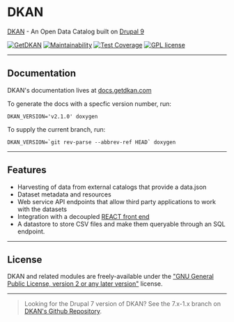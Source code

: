 # DKAN
[DKAN](https://getdkan.com) - An Open Data Catalog built on [Drupal 9](https://www.drupal.org/documentation)

[![GetDKAN](https://circleci.com/gh/GetDKAN/dkan/tree/2.x.svg?style=svg)](https://circleci.com/gh/GetDKAN/dkan/tree/2.x)
[![Maintainability](https://api.codeclimate.com/v1/badges/a02bf3362b94749579a1/maintainability)](https://codeclimate.com/github/GetDKAN/dkan/maintainability)
[![Test Coverage](https://api.codeclimate.com/v1/badges/a02bf3362b94749579a1/test_coverage)](https://codeclimate.com/github/GetDKAN/dkan/test_coverage)
[![GPL license](https://img.shields.io/badge/License-GPL(>=2)-blue.svg)](http://www.gnu.org/licenses/gpl.html)

---

## Documentation
DKAN's documentation lives at [docs.getdkan.com](https://docs.getdkan.com/)

To generate the docs with a specfic version number, run:
```
DKAN_VERSION='v2.1.0' doxygen
```
To supply the current branch, run:
```
DKAN_VERSION=`git rev-parse --abbrev-ref HEAD` doxygen
```

---

## Features

- Harvesting of data from external catalogs that provide a data.json
- Dataset metadata and resources
- Web service API endpoints that allow third party applications to work with the datasets
- Integration with a decoupled [REACT front end](https://github.com/getdkan/data-catalog-frontend)
- A datastore to store CSV files and make them queryable through an SQL endpoint.

---

## License

DKAN and related modules are freely-available under the ["GNU General Public License, version 2 or any later version"](https://www.gnu.org/licenses/old-licenses/gpl-2.0.en.html) license.

---

> Looking for the Drupal 7 version of DKAN? See the 7.x-1.x branch on [DKAN's Github Repository](https://github.com/GetDKAN/dkan/tree/7.x-1.x).

